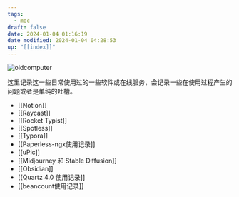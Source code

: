 ```yaml
---
tags:
  - moc
draft: false
date: 2024-01-04 01:16:19
date modified: 2024-01-04 04:28:53
up: "[[index]]"
---
```


![oldcomputer](https://pic.237484.xyz/uPic/old%20computer.webp)

这里记录这一些日常使用过的一些软件或在线服务，会记录一些在使用过程产生的问题或者是单纯的吐槽。

- [[Notion]]
- [[Raycast]]
- [[Rocket Typist]]
- [[Spotless]]
- [[Typora]]
- [[Paperless-ngx使用记录]]
- [[uPic]]
- [[Midjourney 和 Stable Diffusion]]
- [[Obsidian]]
- [[Quartz 4.0 使用记录]]
- [[beancount使用记录]]


